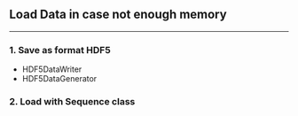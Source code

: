 ## Load Data in case not enough memory
***
### 1. Save as format HDF5
* HDF5DataWriter
* HDF5DataGenerator
### 2. Load with Sequence class
